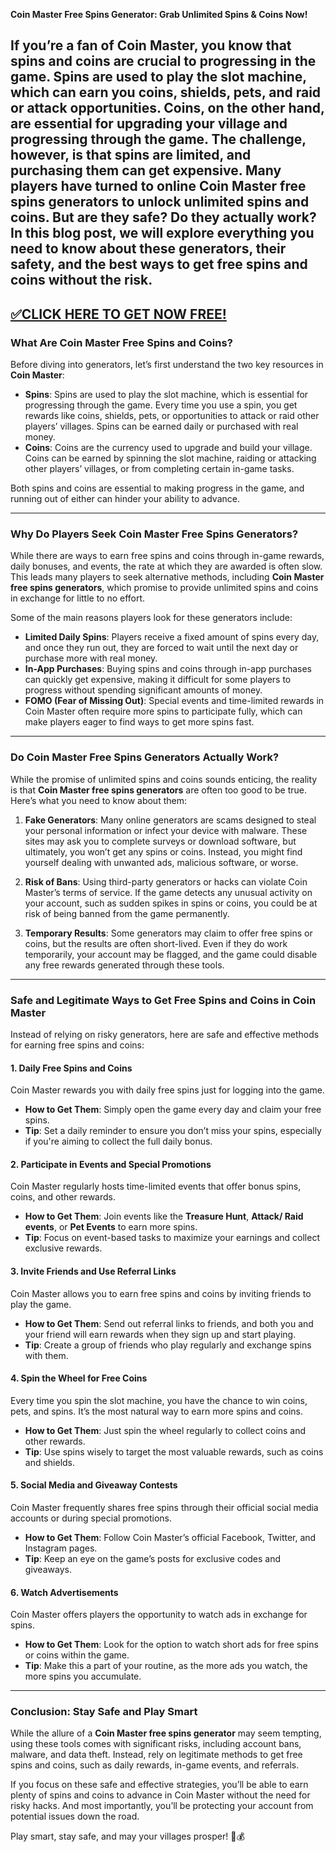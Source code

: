 **Coin Master Free Spins Generator: Grab Unlimited Spins & Coins Now!**  

If you’re a fan of **Coin Master**, you know that spins and coins are crucial to progressing in the game. Spins are used to play the slot machine, which can earn you coins, shields, pets, and raid or attack opportunities. Coins, on the other hand, are essential for upgrading your village and progressing through the game. The challenge, however, is that spins are limited, and purchasing them can get expensive. Many players have turned to online **Coin Master free spins generators** to unlock unlimited spins and coins. But are they safe? Do they actually work? In this blog post, we will explore everything you need to know about these generators, their safety, and the best ways to get free spins and coins without the risk.  
--------------------------------------------
[✅CLICK HERE TO GET NOW FREE!](https://freeforyou.xyz/coinmaster/)
--------------------------------------------

### **What Are Coin Master Free Spins and Coins?**  

Before diving into generators, let’s first understand the two key resources in **Coin Master**:  
- **Spins**: Spins are used to play the slot machine, which is essential for progressing through the game. Every time you use a spin, you get rewards like coins, shields, pets, or opportunities to attack or raid other players’ villages. Spins can be earned daily or purchased with real money.  
- **Coins**: Coins are the currency used to upgrade and build your village. Coins can be earned by spinning the slot machine, raiding or attacking other players’ villages, or from completing certain in-game tasks.  

Both spins and coins are essential to making progress in the game, and running out of either can hinder your ability to advance.

---

### **Why Do Players Seek Coin Master Free Spins Generators?**

While there are ways to earn free spins and coins through in-game rewards, daily bonuses, and events, the rate at which they are awarded is often slow. This leads many players to seek alternative methods, including **Coin Master free spins generators**, which promise to provide unlimited spins and coins in exchange for little to no effort.  

Some of the main reasons players look for these generators include:  
- **Limited Daily Spins**: Players receive a fixed amount of spins every day, and once they run out, they are forced to wait until the next day or purchase more with real money.  
- **In-App Purchases**: Buying spins and coins through in-app purchases can quickly get expensive, making it difficult for some players to progress without spending significant amounts of money.  
- **FOMO (Fear of Missing Out)**: Special events and time-limited rewards in Coin Master often require more spins to participate fully, which can make players eager to find ways to get more spins fast.

---

### **Do Coin Master Free Spins Generators Actually Work?**

While the promise of unlimited spins and coins sounds enticing, the reality is that **Coin Master free spins generators** are often too good to be true. Here’s what you need to know about them:

1. **Fake Generators**: Many online generators are scams designed to steal your personal information or infect your device with malware. These sites may ask you to complete surveys or download software, but ultimately, you won’t get any spins or coins. Instead, you might find yourself dealing with unwanted ads, malicious software, or worse.
   
2. **Risk of Bans**: Using third-party generators or hacks can violate Coin Master’s terms of service. If the game detects any unusual activity on your account, such as sudden spikes in spins or coins, you could be at risk of being banned from the game permanently.
   
3. **Temporary Results**: Some generators may claim to offer free spins or coins, but the results are often short-lived. Even if they do work temporarily, your account may be flagged, and the game could disable any free rewards generated through these tools.

---

### **Safe and Legitimate Ways to Get Free Spins and Coins in Coin Master**  

Instead of relying on risky generators, here are safe and effective methods for earning free spins and coins:

#### **1. Daily Free Spins and Coins**  
Coin Master rewards you with daily free spins just for logging into the game.  
- **How to Get Them**: Simply open the game every day and claim your free spins.  
- **Tip**: Set a daily reminder to ensure you don’t miss your spins, especially if you're aiming to collect the full daily bonus.

#### **2. Participate in Events and Special Promotions**  
Coin Master regularly hosts time-limited events that offer bonus spins, coins, and other rewards.  
- **How to Get Them**: Join events like the **Treasure Hunt**, **Attack/ Raid events**, or **Pet Events** to earn more spins.  
- **Tip**: Focus on event-based tasks to maximize your earnings and collect exclusive rewards.

#### **3. Invite Friends and Use Referral Links**  
Coin Master allows you to earn free spins and coins by inviting friends to play the game.  
- **How to Get Them**: Send out referral links to friends, and both you and your friend will earn rewards when they sign up and start playing.  
- **Tip**: Create a group of friends who play regularly and exchange spins with them.

#### **4. Spin the Wheel for Free Coins**  
Every time you spin the slot machine, you have the chance to win coins, pets, and spins. It’s the most natural way to earn more spins and coins.  
- **How to Get Them**: Just spin the wheel regularly to collect coins and other rewards.  
- **Tip**: Use spins wisely to target the most valuable rewards, such as coins and shields.

#### **5. Social Media and Giveaway Contests**  
Coin Master frequently shares free spins through their official social media accounts or during special promotions.  
- **How to Get Them**: Follow Coin Master’s official Facebook, Twitter, and Instagram pages.  
- **Tip**: Keep an eye on the game’s posts for exclusive codes and giveaways.  

#### **6. Watch Advertisements**  
Coin Master offers players the opportunity to watch ads in exchange for spins.  
- **How to Get Them**: Look for the option to watch short ads for free spins or coins within the game.  
- **Tip**: Make this a part of your routine, as the more ads you watch, the more spins you accumulate.

---

### **Conclusion: Stay Safe and Play Smart**  

While the allure of a **Coin Master free spins generator** may seem tempting, using these tools comes with significant risks, including account bans, malware, and data theft. Instead, rely on legitimate methods to get free spins and coins, such as daily rewards, in-game events, and referrals.

If you focus on these safe and effective strategies, you’ll be able to earn plenty of spins and coins to advance in Coin Master without the need for risky hacks. And most importantly, you’ll be protecting your account from potential issues down the road.

Play smart, stay safe, and may your villages prosper! 🎰💰
